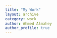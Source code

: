 ```yaml
---
title: "My Work"
layout: archive
category: work         
author: Ahmed Almahey
author_profile: true
---
```

